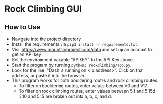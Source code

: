 # Rock Climbing GUI

## How to Use
- Navigate into the project directory.
- Install the requirements via `pip3 install -r requirements.txt`.
- Visit https://www.mountainproject.com/data and set up an account to get an API key. 
- Set the environment variable  "APIKEY" to the API Key above. 
- Start the program by running `python3 rockclimbing/app.py`.
- Look for the line: "Dash is running on \<ip address\>".  Click on that address, or paste it into the browser.
- This program works for both bouldering routes and rock climbing routes.  
    - To filter on bouldering routes, enter values
between V0 and V17.  
    - To filter on rock climbing routes, enter values between 5.1 and 5.15d.  5.10 and 5.15 are broken out into a, b, c, and d. 